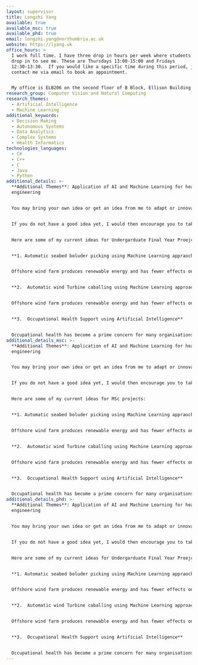```yaml
---
layout: supervisor
title: Longzhi Yang
available: true
available_msc: true
available_phd: true
email: longzhi.yang@northumbria.ac.uk
website: https://lyang.uk
office_hours: >
  I work full time. I have three drop in hours per week where students can just
  drop in to see me. These are Thursdays 13:00-15:00 and Fridays
  12:30-13:30.  If you would like a specific time during this period, just
  contact me via email to book an appointment.


  My office is ELB206 on the second floor of B Block, Ellison Building and my work phone no is 0191 2437697.
research_group: Computer Vision and Natural Computing
research_themes:
  - Artificial Intelligence
  - Machine Learning
additional_keywords:
  - Decision Making
  - Autonomous Systems
  - Data Analytics
  - Complex Systems
  - Health Informatics
technologies_languages:
  - C#
  - C++
  - C
  - Java
  - Python
additional_details: >-
  **Additional Themes**: Application of AI and Machine Learning for health and
  engineering


  You may bring your own idea or get an idea from me to adapt or innovate AI approaches to various applications, such as healthcare, computer vision, robotics, engineering, cybersecurity, forensics etc. You are particularly welcome if you'd like to take a challenging project in these areas.


  If you do not have a good idea yet, I would then encourage you to take my 'live' projects based on the scenarios provided by industry partners. The industry projects are great opportunities for first-hand real-world working experience, and multiple students secured their first jobs or based on their impressive performance on their computing projects.


  H﻿ere are some of my current ideas for Undergarduate Final Year Proejcts:


  **1﻿. Automatic seabed boluder picking using Machine Learning appraoches**


  Offshore wind farm produces renewable energy and has fewer effects on the environment than many other energy sources. Boulders and complex conditions must be detected and analysed before wind farm deployment. This project aims to apply the advances of Computer Vision to detect boulders to support wind turbine caballing.


  **2.	Automatic wind Turbine caballing using Machine Learning approaches**


  Offshore wind farm produces renewable energy and has fewer effects on the environment than many other energy sources. A key step of offshore wind farm development is the connection of wind turbines to a power station in the farm, which is then connected to the national grid to finally deliver clean energy to consumers. This proejct aims to develop AI approaches for automatic cabling.


  **3.	Occupational Health Support using Artificial Intelligence**


  Occupational health has become a prime concern for many organisations for optimal staff wellbeing and employee productivity. This project aims to develop AI technologies for occupational data analysis to provide recommendations for better wellbeing.
additional_details_msc: >-
  **Additional Themes**: Application of AI and Machine Learning for health and
  engineering


  You may bring your own idea or get an idea from me to adapt or innovate AI approaches to various applications, such as healthcare, computer vision, robotics, engineering, cybersecurity, forensics etc. You are particularly welcome if you'd like to take a challenging project in these areas.


  If you do not have a good idea yet, I would then encourage you to take my 'live' projects based on the scenarios provided by industry partners. The industry projects are great opportunities for first-hand real-world working experience, and multiple students secured their first jobs or based on their impressive performance on their computing projects.


  H﻿ere are some of my current ideas for MSc projects:


  **1﻿. Automatic seabed boluder picking using Machine Learning appraoches**


  Offshore wind farm produces renewable energy and has fewer effects on the environment than many other energy sources. Boulders and complex conditions must be detected and analysed before wind farm deployment. This project aims to apply the advances of Computer Vision to detect boulders to support wind turbine caballing.


  **2.	Automatic wind Turbine caballing using Machine Learning approaches**


  Offshore wind farm produces renewable energy and has fewer effects on the environment than many other energy sources. A key step of offshore wind farm development is the connection of wind turbines to a power station in the farm, which is then connected to the national grid to finally deliver clean energy to consumers. This proejct aims to develop AI approaches for automatic cabling.


  **3.	Occupational Health Support using Artificial Intelligence**


  Occupational health has become a prime concern for many organisations for optimal staff wellbeing and employee productivity. This project aims to develop AI technologies for occupational data analysis to provide recommendations for better wellbeing.
additional_details_phd: >-
  **Additional Themes**: Application of AI and Machine Learning for health and
  engineering


  You may bring your own idea or get an idea from me to adapt or innovate AI approaches to various applications, such as healthcare, computer vision, robotics, engineering, cybersecurity, forensics etc. You are particularly welcome if you'd like to take a challenging project in these areas.


  If you do not have a good idea yet, I would then encourage you to take my 'live' projects based on the scenarios provided by industry partners. The industry projects are great opportunities for first-hand real-world working experience, and multiple students secured their first jobs or based on their impressive performance on their computing projects.


  H﻿ere are some of my current ideas for Undergarduate Final Year Proejcts:


  **1﻿. Automatic seabed boluder picking using Machine Learning appraoches**


  Offshore wind farm produces renewable energy and has fewer effects on the environment than many other energy sources. Boulders and complex conditions must be detected and analysed before wind farm deployment. This project aims to apply the advances of Computer Vision to detect boulders to support wind turbine caballing.


  **2.	Automatic wind Turbine caballing using Machine Learning approaches**


  Offshore wind farm produces renewable energy and has fewer effects on the environment than many other energy sources. A key step of offshore wind farm development is the connection of wind turbines to a power station in the farm, which is then connected to the national grid to finally deliver clean energy to consumers. This proejct aims to develop AI approaches for automatic cabling.


  **3.	Occupational Health Support using Artificial Intelligence**


  Occupational health has become a prime concern for many organisations for optimal staff wellbeing and employee productivity. This project aims to develop AI technologies for occupational data analysis to provide recommendations for better wellbeing.
---
```

